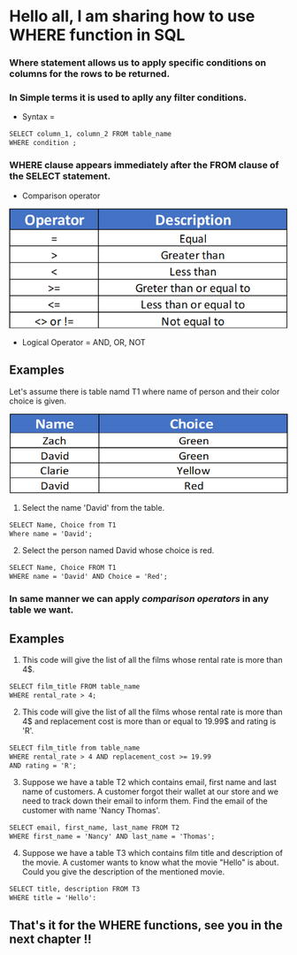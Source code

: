 # Hello all, I am sharing how to use WHERE function in SQL  

### Where statement allows us to apply specific conditions on columns for the rows to be returned.  
### In Simple terms it is used to aplly any filter conditions.  

* Syntax =  
```
SELECT column_1, column_2 FROM table_name  
WHERE condition ;
```
### WHERE clause appears immediately after the FROM clause of the SELECT statement.  

+ Comparison operator  

![Comparison Operator Table](./Photos/Conditional%20Operator%20Table.png)  

+ Logical Operator = AND, OR, NOT  

## Examples  
Let's assume there is table namd T1 where name of person and their color choice is given.  

![Name](./Photos/Name%20Table.png)  

1. Select the name 'David' from the table.
```
SELECT Name, Choice from T1
Where name = 'David';
```

2. Select the person named David whose choice is red.
```
SELECT Name, Choice FROM T1
WHERE name = 'David' AND Choice = 'Red';
```  

### In same manner we can apply *comparison operators* in any table we want.  

## Examples  
1. This code will give the list of all the films whose rental rate is more than 4$. 
```
SELECT film_title FROM table_name
WHERE rental_rate > 4;
```  

2. This code will give the list of all the films whose rental rate is more than 4$ and replacement cost is more than or equal to 19.99$ and rating is 'R'. 
```
SELECT film_title from table_name
WHERE rental_rate > 4 AND replacement_cost >= 19.99
AND rating = 'R';
```  

3. Suppose we have a table T2 which contains email, first name and last name of customers. A customer forgot their wallet at our store and we need to track down their email to inform them. Find the email of the customer with name 'Nancy Thomas'.  
```
SELECT email, first_name, last_name FROM T2
WHERE first_name = 'Nancy' AND last_name = 'Thomas';
```  

4. Suppose we have a table T3 which contains film title and description of the movie. A customer wants to know what the movie "Hello" is about. Could you give the description of the mentioned movie.
```
SELECT title, description FROM T3
WHERE title = 'Hello':
```  
## That's it for the WHERE functions, see you in the next chapter !!

            


